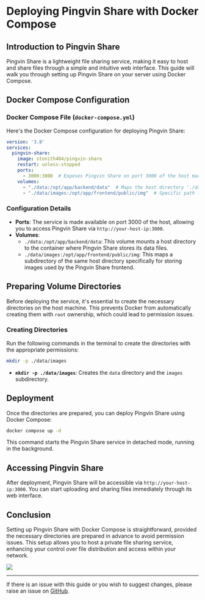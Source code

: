 # Deploying Pingvin Share with Docker Compose

## Introduction to Pingvin Share

Pingvin Share is a lightweight file sharing service, making it easy to host and share files through a simple and intuitive web interface. This guide will walk you through setting up Pingvin Share on your server using Docker Compose.

## Docker Compose Configuration

### Docker Compose File (`docker-compose.yml`)

Here's the Docker Compose configuration for deploying Pingvin Share:

```yaml
version: '3.8'
services:
  pingvin-share:
    image: stonith404/pingvin-share
    restart: unless-stopped
    ports:
      - 3000:3000  # Exposes Pingvin Share on port 3000 of the host machine.
    volumes:
      - "./data:/opt/app/backend/data"  # Maps the host directory './data' to the container's data storage.
      - "./data/images:/opt/app/frontend/public/img"  # Specific path for image storage within the same data directory.
```

### Configuration Details

- **Ports**: The service is made available on port 3000 of the host, allowing you to access Pingvin Share via `http://your-host-ip:3000`.
- **Volumes**:
  - `./data:/opt/app/backend/data`: This volume mounts a host directory to the container where Pingvin Share stores its data files.
  - `./data/images:/opt/app/frontend/public/img`: This maps a subdirectory of the same host directory specifically for storing images used by the Pingvin Share frontend.

## Preparing Volume Directories

Before deploying the service, it's essential to create the necessary directories on the host machine. This prevents Docker from automatically creating them with `root` ownership, which could lead to permission issues.

### Creating Directories

Run the following commands in the terminal to create the directories with the appropriate permissions:

```bash
mkdir -p ./data/images
```

- **`mkdir -p ./data/images`**: Creates the `data` directory and the `images` subdirectory.

## Deployment

Once the directories are prepared, you can deploy Pingvin Share using Docker Compose:

```bash
docker compose up -d
```

This command starts the Pingvin Share service in detached mode, running in the background.

## Accessing Pingvin Share

After deployment, Pingvin Share will be accessible via `http://your-host-ip:3000`. You can start uploading and sharing files immediately through its web interface.

## Conclusion

Setting up Pingvin Share with Docker Compose is straightforward, provided the necessary directories are prepared in advance to avoid permission issues. This setup allows you to host a private file sharing service, enhancing your control over file distribution and access within your network.

<a href="https://www.buymeacoffee.com/techdox"><img src="https://img.buymeacoffee.com/button-api/?text=Buy me a cup of tea&emoji=🍵&slug=techdox&button_colour=FFDD00&font_colour=000000&font_family=Cookie&outline_colour=000000&coffee_colour=ffffff" /></a>


---

If there is an issue with this guide or you wish to suggest changes, please raise an issue on [GitHub](https://github.com/Techdox/techdox-docs).
